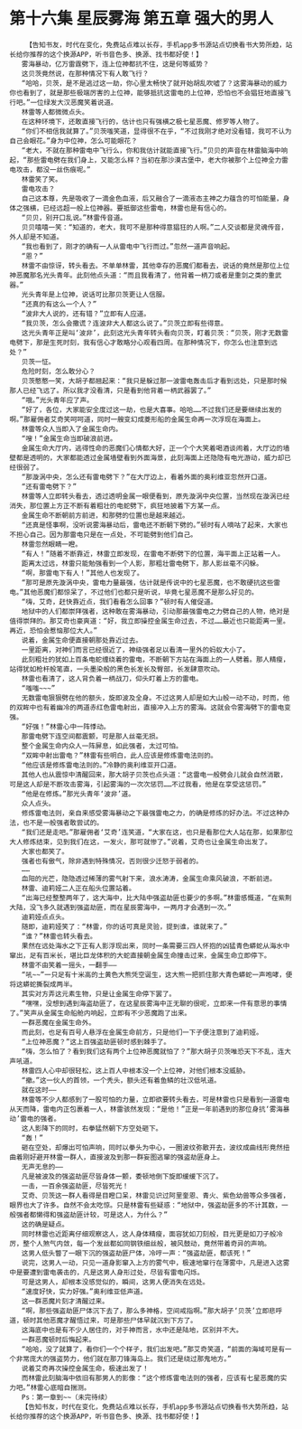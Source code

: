# 第十六集 星辰雾海 第五章 强大的男人
        【告知书友，时代在变化，免费站点难以长存，手机app多书源站点切换看书大势所趋，站长给你推荐的这个换源APP，听书音色多、换源、找书都好使！】
       雾海暴动，亿万雷霆劈下，连上位神都抗不住，这是何等威势？
       这贝茨竟然说，在那种情况下有人敢飞行？
       “哈哈，贝茨，是不是逃过这一劫，你心里太畅快了就开始胡乱吹嘘了？这雾海暴动的威力你也看到了，就是那些极端厉害的上位神，能够抵抗这雷电的上位神，恐怕也不会猖狂地直接飞行吧。”一位绿发大汉恶魔笑着说道。
       林雷等人都微微点头。
       在这种环境下，还敢直接飞行的，估计也只有强横之极七星恶魔、修罗等人物了。
       “你们不相信我就算了。”贝茨嗤笑道，显得很不在乎，“不过我刚才绝对没看错，我可不认为自己会眼花。”身为中位神，怎么可能眼花？
       “老大，不就在那种雷电中飞行么，你和我估计就能直接飞行。”贝贝的声音在林雷脑海中响起，“那些雷电劈在我们身上，又能怎么样？当初在那沙漠古堡中，老大你被那个上位神全力雷电攻击，都没一丝伤痕呢。”
       林雷笑了笑。
       雷电攻击？
       自己这本尊，先是吸收了一滴金色血液，后又融合了一滴液态主神之力蕴含的可怕能量，身体之强横，已经远超一般上位神器。要抵御这些雷电，林雷也是有信心的。
       “贝贝，别开口乱说。”林雷传音道。
       贝贝嘻嘻一笑：“知道的，老大，我可不是那种得意猖狂的人啊。”二人交谈都是灵魂传音，外人却是不知道。
       “我也看到了，刚才的确有一人从雷电中飞行而过。”忽然一道声音响起。
       “恩？”
       林雷不由惊讶，转头看去。不单单林雷，其他幸存的恶魔们都看去，说话的竟然是那位上位神恶魔那名光头青年。此刻他点头道：“而且我看清了，他背着一柄刀或者是重剑之类的重武器。”
       光头青年是上位神，说话可比那贝茨更让人信服。
       “还真的有这么一个人？”
       “波非大人说的，还有错？”立即有人应道。
       “我贝茨，怎么会撒谎？连波非大人都这么说了。”贝茨立即有些得意。
       这光头青年正是叫‘波非’，此刻这光头青年转头看向贝茨，盯着贝茨：“贝茨，刚才无数雷电劈下，那是生死时刻，我有信心才敢略分心观看四周。在那种情况下，你怎么也注意到远处？”
       贝茨一怔。
       危险时刻，怎么敢分心？
       贝茨憨憨一笑，大胡子都翘起来：“我只是躲过那一波雷电轰击后才看到远处，只是那时候那人已经飞远了。所以我才没看清，只是看到他背着一柄武器罢了。”
       “哦。”光头青年应了声。
       “好了，各位，大家能安全度过这一劫，也是大喜事。哈哈……不过我们还是要继续出发的啊。”那雇佣者艾奇笑呵呵道，同时一艘变幻成菱形船的金属生命再一次浮现在海面上。
       林雷等众人当即入了金属生命内。
       “嗖！”金属生命当即破浪前进。
       金属生命大厅内，逃得性命的恶魔们心情都大好，正一个个大笑着喝酒谈闹着，大厅边的墙壁都是透明的，大家都能透过金属墙壁看到外面海景，此刻海面上还隐隐有电光游动，威力却已经很弱了。
       “那漩涡中央，怎么还有雷电劈下？”在大厅边上，看着外面的奥利维亚忽然开口道。
       “还有雷电劈下？”
       林雷等人立即转头看去，透过透明金属一眼便看到，原先漩涡中央位置，当然现在漩涡已经消失，那位置上方正不断有着粗壮的电蛇劈下，疯狂地披着下方某一点。
       金属生命不断朝前方前进，和那劈的位置也是越来越近。
       “还真是怪事啊，没听说雾海暴动后，雷电还不断朝下劈的。”顿时有人嘀咕了起来，大家也不担心自己。因为那雷电只是在一点处，不可能劈到他们自己。
       林雷忽然眼睛一瞪。
       “有人！”随着不断靠近，林雷立即发现，在雷电不断劈下的位置，海平面上正站着一人。
       距离太过远，林雷只能勉强看到一个人影，那粗壮雷电劈下，那人影丝毫不闪躲。
       “啊，那雷电下有人！”其他人也发现了。
       “那可是原先漩涡中央，雷电力量最强，估计就是传说中的七星恶魔，也不敢硬抗这些雷电。”其他恶魔们都惊呆了，不过他们也都只是听说，毕竟七星恶魔不是那么好见的。
       “嗨，艾奇，赶快靠近点，我们看看怎么回事？”顿时有人催促道。
       地狱中的人们都崇拜强者，这种敢在雾海暴动，引动那最强雷电之力劈自己的人物，绝对是值得崇拜的。那艾奇也豪爽道：“好，我立即操控金属生命过去，不过……最近也只能距离一里。再近，恐怕会惹恼那位大人。”
       说着，金属生命便直接朝那处靠近过去。
       一里距离，对神们而言已经很近了，神级强者足以看清一里外的蚂蚁大小了。
       此刻粗壮的犹如上百条电蛇缠绕着的雷电，不断朝下方站在海面上的一人劈着。那人精瘦，站得犹如枪杆般笔直，一头墨染般的黑色长发长及臀部，长发肆意吹动。
       林雷也看清了，这人背负着一柄战刀，仰头盯着上方的雷电。
       “嗤嗤~~~”
       无数雷电狠狠劈在他的额头，旋即波及全身。不过这男人却是如大山般一动不动，时而，他的双眸中也有着幽冷的两道赤红色雷电射出，直接冲入上方的雾海。这就会令雾海劈下的雷电变强。
       “好强！”林雷心中一阵悸动。
       那雷电劈下连空间都震颤，可是那人丝毫无损。
       整个金属生命内众人一阵屏息，如此强者，太过可怕。
       “双眸中射出雷电？”林雷有些明白，此人应该是修炼雷电法则的。
       “他应该是修炼雷电法则的。”冷静的奥利维亚开口道。
       其他人也从震惊中清醒回来，那大胡子贝茨也点头道：“这雷电一般劈会儿就会自然消散，可是这人却是不断攻击雾海，引起雾海的一次次惩罚……不过我看，他是在享受这惩罚。”
       “他是在修炼。”那光头青年‘波非’道。
       众人点头。
       修炼雷电法则，亲自来感受雾海暴动之下最强雷电之力，的确是修炼的好办法。不过这种办法，也不是一般强者敢尝试的。
       “我们还是走吧。”那雇佣者‘艾奇’连笑道，“大家在这，也只是看那位大人站在那，如果那位大人修炼结束，见到我们在这，一发火，那可就惨了。”说着，艾奇也让金属生命出发了。
       大家也都笑了。
       强者也有傲气，除非遇到特殊情况，否则很少迁怒于弱者的。
       ……
       血阳的光芒，隐隐透过稀薄的雾气射下来，浪水涛涛，金属生命乘风破浪，不断前进。
       林雷、迪莉娅二人正在船头位置站着。
       “出海已经整整两年了，这大海中，比大陆中强盗劫匪也要少的多啊。”林雷感慨道，“在紫荆大陆，没飞多久就遇到强盗劫匪，而在星辰雾海中，一两月才会遇到一次。”
       迪莉娅点点头。
       随即，迪莉娅笑了：“林雷，你的话可真是灵验，提到谁，谁就来了。”
       “谁？”林雷也转头看去。
       果然在远处海水之下正有人影浮现出来，同时一条需要三四人怀抱的凶猛青色蟒蛇从海水中窜出，足有百米长，堪比巨龙体积的大蛇直接朝金属生命撞击过来，金属生命立即停下。
       林雷不由笑着一摇头，一翻手——
       “吼~~”一只足有十米高的土黄色大熊凭空诞生，这大熊一把抓住那大青色蟒蛇一声咆哮，便将这蟒蛇撕裂成两半。
       其实对方弄这元素生物，只是让金属生命停下罢了。
       “嘿嘿，没想到遇到海盗劫匪了，在这星辰雾海中正无聊的很呢，立即来一件有意思的事情了。”笑声从金属生命船舱内响起，立即有不少恶魔跑了出来。
       一群恶魔在金属生命外。
       而此刻，也足有百号人悬浮在金属生命前方，只是他们一下子便注意到了迪莉娅。
       “上位神恶魔？”这上百强盗劫匪顿时感到棘手了。
       “嗨，怎么怕了？看到我们这有两个上位神恶魔就怕了？”那大胡子贝茨唯恐天下不乱，连大声吼道。
       林雷四人心中却很轻松，这上百人中根本没一个上位神，对他们根本没威胁。
       “撤。”这一伙人的首领，一个秃头，额头还有着鱼鳞的壮汉低吼道。
       就在这时——
       林雷等不少人都感到了一股可怕的力量，立即欲要转头看去，可是林雷也只是看到一道雷电从天而降，雷电内正包裹着一人，林雷骇然发现：“是他！”正是一年前遇到的那位身抗‘雾海暴动’雷电的强者。
       这人影降下的同时，右拳猛然朝下方空处砸下。
       “轰！”
       砸在空处，却爆出可怕声响，同时以拳头为中心，一圈波纹弥散开去，波纹成曲线形竟然扭曲着刚好避开林雷一群人，直接波及到那一群妄图逃窜的强盗劫匪身上。
       无声无息的——
       凡是被波及的强盗劫匪尽皆身体一颤，委顿地倒下旋即缓缓下沉了。
       一击，一百余强盗劫匪，尽皆死光！
       艾奇、贝茨这一群人看得是目瞪口呆，林雷见识过阿里奎恩、青火、紫色幼兽等众多强者，眼界也大了许多。自然不会太吃惊。只是林雷有些疑惑：“地狱中，强盗劫匪多的不计其数，一般强者都懒得和强盗劫匪计较，可是这人，为什么？”
       这的确是疑点。
       同时林雷也近距离仔细观察这人，这人身体精瘦，面容犹如刀刻般，目光更是如刀子般冷厉，整个人煞气内敛，每一个发丝都如同钢铁细丝般，被风鼓动，竟然带着奇异的声响。
       这男人低头瞥了一眼下沉的强盗劫匪尸体，冷哼一声：“强盗劫匪，都该死！”
       说完，这男人一动，只见一道身影窜入上方的雾气中，极速地窜行在薄雾中，凡是进入这雾中是要遭到雷电袭击的，凡是这男人身形过处，尽皆有雷电闪烁。
       可是这男人，却根本没感觉似的，瞬间，这男人便消失在远处。
       “速度好快，实力好强。”奥利维亚低声道。
       这一群恶魔片刻才清醒过来。
       “啊，那些强盗劫匪尸体沉下去了，那么多神格，空间戒指啊。”那大胡子‘贝茨’立即悲呼道，顿时其他恶魔才醒悟过来，可是那些尸体早就沉到下方了。
       这海底中也是有不少人居住的，对于神而言，水中还是陆地，区别并不大。
       一群恶魔顿时后悔起来。
       “哈哈，没了就算了，看你们一个个样子，我们出发吧。”那艾奇笑道，“前面的海域可是有一个非常庞大的强盗势力，他们就在那刀锋海岛上。我们还是绕过那鬼地方。”
       说着艾奇再次操控金属生命，极速出发了！
       而林雷此刻脑海中依旧有那男人的影像：“这个修炼雷电法则的强者，应该有七星恶魔的实力吧。”林雷心底暗自揣测。
       Ps：第一章到~~（未完待续）
       【告知书友，时代在变化，免费站点难以长存，手机app多书源站点切换看书大势所趋，站长给你推荐的这个换源APP，听书音色多、换源、找书都好使！】